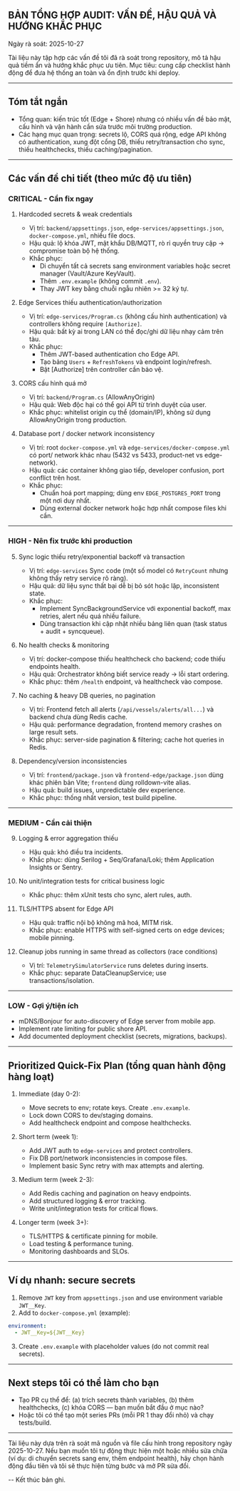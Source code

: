 ## BẢN TỔNG HỢP AUDIT: VẤN ĐỀ, HẬU QUẢ VÀ HƯỚNG KHẮC PHỤC

Ngày rà soát: 2025-10-27

Tài liệu này tập hợp các vấn đề tôi đã rà soát trong repository, mô tả hậu quả tiềm ẩn và hướng khắc phục ưu tiên. Mục tiêu: cung cấp checklist hành động để đưa hệ thống an toàn và ổn định trước khi deploy.

---

## Tóm tắt ngắn

- Tổng quan: kiến trúc tốt (Edge + Shore) nhưng có nhiều vấn đề bảo mật, cấu hình và vận hành cần sửa trước môi trường production.
- Các hạng mục quan trọng: secrets lộ, CORS quá rộng, edge API không có authentication, xung đột cổng DB, thiếu retry/transaction cho sync, thiếu healthchecks, thiếu caching/pagination.

---

## Các vấn đề chi tiết (theo mức độ ưu tiên)

### CRITICAL - Cần fix ngay

1) Hardcoded secrets & weak credentials
   - Vị trí: `backend/appsettings.json`, `edge-services/appsettings.json`, `docker-compose.yml`, nhiều file docs.
   - Hậu quả: lộ khóa JWT, mật khẩu DB/MQTT, rò rỉ quyền truy cập → compromise toàn bộ hệ thống.
   - Khắc phục:
     - Di chuyển tất cả secrets sang environment variables hoặc secret manager (Vault/Azure KeyVault).
     - Thêm `.env.example` (không commit `.env`).
     - Thay JWT key bằng chuỗi ngẫu nhiên >= 32 ký tự.

2) Edge Services thiếu authentication/authorization
   - Vị trí: `edge-services/Program.cs` (không cấu hình authentication) và controllers không require `[Authorize]`.
   - Hậu quả: bất kỳ ai trong LAN có thể đọc/ghi dữ liệu nhạy cảm trên tàu.
   - Khắc phục:
     - Thêm JWT-based authentication cho Edge API.
     - Tạo bảng `Users` + `RefreshTokens` và endpoint login/refresh.
     - Bật [Authorize] trên controller cần bảo vệ.

3) CORS cấu hình quá mở
   - Vị trí: `backend/Program.cs` (AllowAnyOrigin)
   - Hậu quả: Web độc hại có thể gọi API từ trình duyệt của user.
   - Khắc phục: whitelist origin cụ thể (domain/IP), không sử dụng AllowAnyOrigin trong production.

4) Database port / docker network inconsistency
   - Vị trí: root `docker-compose.yml` và `edge-services/docker-compose.yml` có port/ network khác nhau (5432 vs 5433, product-net vs edge-network).
   - Hậu quả: các container không giao tiếp, developer confusion, port conflict trên host.
   - Khắc phục:
     - Chuẩn hoá port mapping; dùng env `EDGE_POSTGRES_PORT` trong một nơi duy nhất.
     - Dùng external docker network hoặc hợp nhất compose files khi cần.

---

### HIGH - Nên fix trước khi production

5) Sync logic thiếu retry/exponential backoff và transaction
   - Vị trí: `edge-services` Sync code (một số model có `RetryCount` nhưng không thấy retry service rõ ràng).
   - Hậu quả: dữ liệu sync thất bại dễ bị bỏ sót hoặc lặp, inconsistent state.
   - Khắc phục:
     - Implement SyncBackgroundService với exponential backoff, max retries, alert nếu quá nhiều failure.
     - Dùng transaction khi cập nhật nhiều bảng liên quan (task status + audit + syncqueue).

6) No health checks & monitoring
   - Vị trí: docker-compose thiếu healthcheck cho backend; code thiếu endpoints health.
   - Hậu quả: Orchestrator không biết service ready → lỗi start ordering.
   - Khắc phục: thêm `/health` endpoint, và healthcheck vào compose.

7) No caching & heavy DB queries, no pagination
   - Vị trí: Frontend fetch all alerts (`/api/vessels/alerts/all...`) và backend chưa dùng Redis cache.
   - Hậu quả: performance degradation, frontend memory crashes on large result sets.
   - Khắc phục: server-side pagination & filtering; cache hot queries in Redis.

8) Dependency/version inconsistencies
   - Vị trí: `frontend/package.json` và `frontend-edge/package.json` dùng khác phiên bản Vite; `frontend` dùng rolldown-vite alias.
   - Hậu quả: build issues, unpredictable dev experience.
   - Khắc phục: thống nhất version, test build pipeline.

---

### MEDIUM - Cần cải thiện

9) Logging & error aggregation thiếu
   - Hậu quả: khó điều tra incidents.
   - Khắc phục: dùng Serilog + Seq/Grafana/Loki; thêm Application Insights or Sentry.

10) No unit/integration tests for critical business logic
    - Khắc phục: thêm xUnit tests cho sync, alert rules, auth.

11) TLS/HTTPS absent for Edge API
    - Hậu quả: traffic nội bộ không mã hoá, MITM risk.
    - Khắc phục: enable HTTPS with self-signed certs on edge devices; mobile pinning.

12) Cleanup jobs running in same thread as collectors (race conditions)
    - Vị trí: `TelemetrySimulatorService` runs deletes during inserts.
    - Khắc phục: separate DataCleanupService; use transactions/isolation.

---

### LOW - Gợi ý/tiện ích

- mDNS/Bonjour for auto-discovery of Edge server from mobile app.
- Implement rate limiting for public shore API.
- Add documented deployment checklist (secrets, migrations, backups).

---

## Prioritized Quick-Fix Plan (tổng quan hành động hàng loạt)

1) Immediate (day 0-2):
   - Move secrets to env; rotate keys. Create `.env.example`.
   - Lock down CORS to dev/staging domains.
   - Add healthcheck endpoint and compose healthchecks.

2) Short term (week 1):
   - Add JWT auth to `edge-services` and protect controllers.
   - Fix DB port/network inconsistencies in compose files.
   - Implement basic Sync retry with max attempts and alerting.

3) Medium term (week 2-3):
   - Add Redis caching and pagination on heavy endpoints.
   - Add structured logging & error tracking.
   - Write unit/integration tests for critical flows.

4) Longer term (week 3+):
   - TLS/HTTPS & certificate pinning for mobile.
   - Load testing & performance tuning.
   - Monitoring dashboards and SLOs.

---

## Ví dụ nhanh: secure secrets

1. Remove `JWT` key from `appsettings.json` and use environment variable `JWT__Key`.
2. Add to `docker-compose.yml` (example):

```yaml
environment:
  - JWT__Key=${JWT__Key}
```

3. Create `.env.example` with placeholder values (do not commit real secrets).

---

## Next steps tôi có thể làm cho bạn

- Tạo PR cụ thể để: (a) trích secrets thành variables, (b) thêm healthchecks, (c) khóa CORS — bạn muốn bắt đầu ở mục nào?
- Hoặc tôi có thể tạo một series PRs (mỗi PR 1 thay đổi nhỏ) và chạy tests/build.

---

Tài liệu này dựa trên rà soát mã nguồn và file cấu hình trong repository ngày 2025-10-27. Nếu bạn muốn tôi tự động thực hiện một hoặc nhiều sửa chữa (ví dụ: di chuyển secrets sang env, thêm endpoint health), hãy chọn hành động đầu tiên và tôi sẽ thực hiện từng bước và mở PR sửa đổi.

-- Kết thúc bản ghi.
